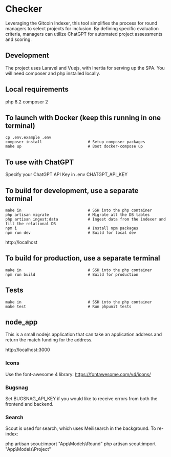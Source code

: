# Checker

Leveraging the Gitcoin Indexer, this tool simplifies the process for round managers to select projects for inclusion. By defining specific evaluation criteria, managers can utilize ChatGPT for automated project assessments and scoring.

## Development

The project uses Laravel and Vuejs, with Inertia for serving up the SPA. You will need composer and php installed locally.

## Local requirements

php 8.2
composer 2

## To launch with Docker (keep this running in one terminal)

```
cp .env.example .env
composer install                    # Setup composer packages
make up                             # Boot docker-compose up
```

## To use with ChatGPT

Specify your ChatGPT API Key in .env CHATGPT_API_KEY

## To build for development, use a separate terminal

```
make in                             # SSH into the php container
php artisan migrate                 # Migrate all the DB tables
php artisan ingest:data             # Ingest data from the indexer and fill the relational DB
npm i                               # Install npm packages
npm run dev                         # Build for local dev
```

http://localhost

## To build for production, use a separate terminal

```
make in                             # SSH into the php container
npm run build                       # Build for production
```

## Tests

```
make in                             # SSH into the php container
make test                           # Run phpunit tests
```

## node_app

This is a small nodejs application that can take an application address and return the match funding for the address.

http://localhost:3000

### Icons

Use the font-awesome 4 library:
https://fontawesome.com/v4/icons/

### Bugsnag

Set BUGSNAG_API_KEY if you would like to receive errors from both the frontend and backend.

### Search

Scout is used for search, which uses Meilisearch in the background. To re-index:

php artisan scout:import "App\Models\Round"
php artisan scout:import "App\Models\Project"
